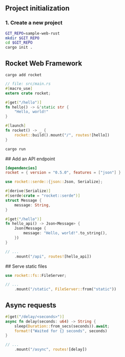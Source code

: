 ## Project initialization

### 1. Create a new project
```bash
GIT_REPO=sample-web-rust
mkdir $GIT_REPO
cd $GIT_REPO
cargo init .
```

## Rocket Web Framework

```
cargo add rocket
```

```rust
// file: src/main.rs
#[macro_use]
extern crate rocket;

#[get("/hello")]
fn hello() -> &'static str {
    "Hello, world!"
}

#[launch]
fn rocket() -> _ {
    rocket::build().mount("/", routes![hello])
}
```

```bash
cargo run
```


## Add an API endpoint

```toml
[dependencies]
rocket = { version = "0.5.0", features = ["json"] }
```

```rust
use rocket::serde::{json::Json, Serialize};

#[derive(Serialize)]
#[serde(crate = "rocket::serde")]
struct Message {
    message: String,
}

#[get("/hello")]
fn hello_api() -> Json<Message> {
    Json(Message {
        message: "Hello, world!".to_string(),
    })
}

// ...
    .mount("/api", routes![hello_api])
```


## Serve static files

```rust
use rocket::fs::FileServer;

// ...
    .mount("/static", FileServer::from("static"))
```


## Async requests

```rust
#[get("/delay/<seconds>")]
async fn delay(seconds: u64) -> String {
    sleep(Duration::from_secs(seconds)).await;
    format!("Waited for {} seconds", seconds)
}

// ...
    .mount("/async", routes![delay])
```
